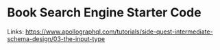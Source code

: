 # Book Search Engine Starter Code



Links: https://www.apollographql.com/tutorials/side-quest-intermediate-schema-design/03-the-input-type

